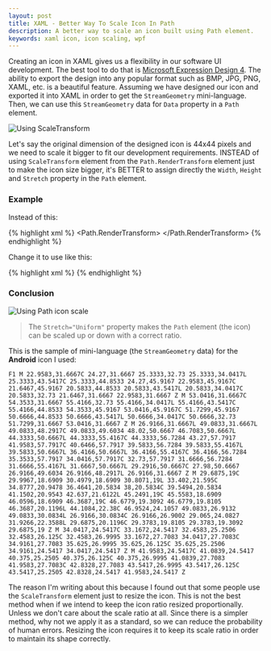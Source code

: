 ```yaml
---
layout: post
title: XAML - Better Way To Scale Icon In Path
description: A better way to scale an icon built using Path element.
keywords: xaml icon, icon scaling, wpf
---
```


Creating an icon in XAML gives us a flexibility in our software UI development. The best tool to do that is [Microsoft Expression Design 4](http://www.microsoft.com/en-my/download/details.aspx?id=36180). The ability to export the design into any popular format such as BMP, JPG, PNG, XAML, etc. is a beautiful feature. Assuming we have designed our icon and exported it into XAML in order to get the `StreamGeometry` mini-language. Then, we can use this `StreamGeometry` data for `Data` property in a `Path` element.

![Using ScaleTransform](http://heiswayi.github.io/images/20150818/ScaleTransform.png)

Let's say the original dimension of the designed icon is 44x44 pixels and we need to scale it bigger to fit our development requirements. INSTEAD of using `ScaleTransform` element from the `Path.RenderTransform` element just to make the icon size bigger, it's BETTER to assign directly the `Width`, `Height` and `Stretch` property in the `Path` element.

### Example

Instead of this:

{% highlight xml %}
<Path Fill="White" Data="F1 M 22.9583,31.6667C 24.27, ..., ..., ... Z ">
    <Path.RenderTransform>
        <ScaleTransform ScaleX="1" ScaleY="1" />
    </Path.RenderTransform>
</Path>
{% endhighlight %}

Change it to use like this:

{% highlight xml %}
<Path Width="100" Height="100" Stretch="Uniform" Fill="White" Data="F1 M 22.9583,31.6667C 24.27,31.6667 25.3333,32.73 25.3333,34.0417L 25.3333, ..., ..., ... Z "/>
{% endhighlight %}

### Conclusion

![Using Path icon scale](http://heiswayi.github.io/images/20150818/PathIconScale.png)

> The `Stretch="Uniform"` property makes the `Path` element (the icon) can be scaled up or down with a correct ratio.

This is the sample of mini-language (the `StreamGeometry` data) for the **Android** icon I used:

```
F1 M 22.9583,31.6667C 24.27,31.6667 25.3333,32.73 25.3333,34.0417L 25.3333,43.5417C 25.3333,44.8533 24.27,45.9167 22.9583,45.9167C 21.6467,45.9167 20.5833,44.8533 20.5833,43.5417L 20.5833,34.0417C 20.5833,32.73 21.6467,31.6667 22.9583,31.6667 Z M 53.0416,31.6667C 54.3533,31.6667 55.4166,32.73 55.4166,34.0417L 55.4166,43.5417C 55.4166,44.8533 54.3533,45.9167 53.0416,45.9167C 51.7299,45.9167 50.6666,44.8533 50.6666,43.5417L 50.6666,34.0417C 50.6666,32.73 51.7299,31.6667 53.0416,31.6667 Z M 26.9166,31.6667L 49.0833,31.6667L 49.0833,48.2917C 49.0833,49.6034 48.02,50.6667 46.7083,50.6667L 44.3333,50.6667L 44.3333,55.4167C 44.3333,56.7284 43.27,57.7917 41.9583,57.7917C 40.6466,57.7917 39.5833,56.7284 39.5833,55.4167L 39.5833,50.6667L 36.4166,50.6667L 36.4166,55.4167C 36.4166,56.7284 35.3533,57.7917 34.0416,57.7917C 32.73,57.7917 31.6666,56.7284 31.6666,55.4167L 31.6667,50.6667L 29.2916,50.6667C 27.98,50.6667 26.9166,49.6034 26.9166,48.2917L 26.9166,31.6667 Z M 29.6875,19C 29.9967,18.6909 30.4979,18.6909 30.8071,19L 33.402,21.595C 34.8777,20.9478 36.4641,20.5834 38,20.5834C 39.5494,20.5834 41.1502,20.9543 42.637,21.6122L 45.2491,19C 45.5583,18.6909 46.0596,18.6909 46.3687,19C 46.6779,19.3092 46.6779,19.8105 46.3687,20.1196L 44.1084,22.38C 46.9524,24.1057 49.0833,26.9132 49.0833,30.0834L 26.9166,30.0834C 26.9166,26.9002 29.065,24.0827 31.9266,22.3588L 29.6875,20.1196C 29.3783,19.8105 29.3783,19.3092 29.6875,19 Z M 34.0417,24.5417C 33.1672,24.5417 32.4583,25.2506 32.4583,26.125C 32.4583,26.9995 33.1672,27.7083 34.0417,27.7083C 34.9161,27.7083 35.625,26.9995 35.625,26.125C 35.625,25.2506 34.9161,24.5417 34.0417,24.5417 Z M 41.9583,24.5417C 41.0839,24.5417 40.375,25.2505 40.375,26.125C 40.375,26.9995 41.0839,27.7083 41.9583,27.7083C 42.8328,27.7083 43.5417,26.9995 43.5417,26.125C 43.5417,25.2505 42.8328,24.5417 41.9583,24.5417 Z
```

The reason I'm writing about this because I found out that some people use the `ScaleTransform` element just to resize the icon. This is not the best method when if we intend to keep the icon ratio resized proportionally. Unless we don't care about the scale ratio at all. Since there is a simpler method, why not we apply it as a standard, so we can reduce the probability of human errors. Resizing the icon requires it to keep its scale ratio in order to maintain its shape correctly.
